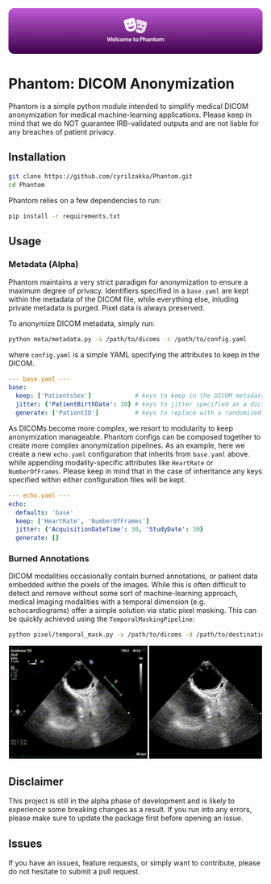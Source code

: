 <p align="center">
  <img src="media/banner.png" height="" />
</p>

# Phantom: DICOM Anonymization
Phantom is a simple python module intended to simplify medical DICOM anonymization for medical machine-learning applications. Please keep in mind that we do NOT guarantee IRB-validated outputs and are not liable for any breaches of patient privacy.

## Installation
```bash
git clone https://github.com/cyrilzakka/Phantom.git
cd Phantom
```
Phantom relies on a few dependencies to run:
```bash
pip install -r requirements.txt
```

## Usage
### Metadata (Alpha)
Phantom maintains a very strict paradigm for anonymization to ensure a maximum degree of privacy. Identifiers specified in a `base.yaml` are kept within the metadata of the DICOM file, while everything else, inluding private metadata is purged. Pixel data is always preserved.

To anonymize DICOM metadata, simply run:
```bash
python meta/metadata.py -s /path/to/dicoms -c /path/to/config.yaml
```
where `config.yaml` is a simple YAML specifying the attributes to keep in the DICOM. 
```yaml
--- base.yaml ---
base:
  keep: ['PatientsSex']            # keys to keep in the DICOM metadata     list<str>
  jitter: {'PatientBirthDate': 30} # keys to jitter specified as a dict     dict<str:int>
  generate: ['PatientID']          # keys to replace with a randomized ID   list<str>
``` 

As DICOMs become more complex, we resort to modularity to keep anonymization manageable. Phantom configs can be composed together to create more complex anonymization pipelines. As an example, here we create a new `echo.yaml` configuration that inherits from `base.yaml` above. while appending modality-specific attributes like `HeartRate` or `NumberOfFrames`. Please keep in mind that in the case of inheritance any keys specified within either configuration files will be kept.
```yaml
--- echo.yaml ---
echo:
  defaults: 'base'
  keep: ['HeartRate', 'NumberOfFrames']
  jitter: {'AcquisitionDateTime': 30, 'StudyDate': 30}
  generate: []  
``` 

### Burned Annotations
DICOM modalities occasionally contain burned annotations, or patient data embedded within the pixels of the images. While this is often difficult to detect and remove without some sort of machine-learning approach, medical imaging modalities with a temporal dimension (e.g. echocardiograms) offer a simple solution via static pixel masking. This can be quickly achieved using the `TemporalMaskingPipeline`:
```bash
python pixel/temporal_mask.py -s /path/to/dicoms -d /path/to/destination
```
<p align="center">
  <img src="media/input.gif" height="224" width="275" />
  <img src="media/output.gif" width="224"/>
</p>

## Disclaimer
This project is still in the alpha phase of development and is likely to experience some breaking changes as a result. If you run into any errors, please make sure to update the package first before opening an issue.

## Issues
If you have an issues, feature requests, or simply want to contribute, please do not hesitate to submit a pull request.
